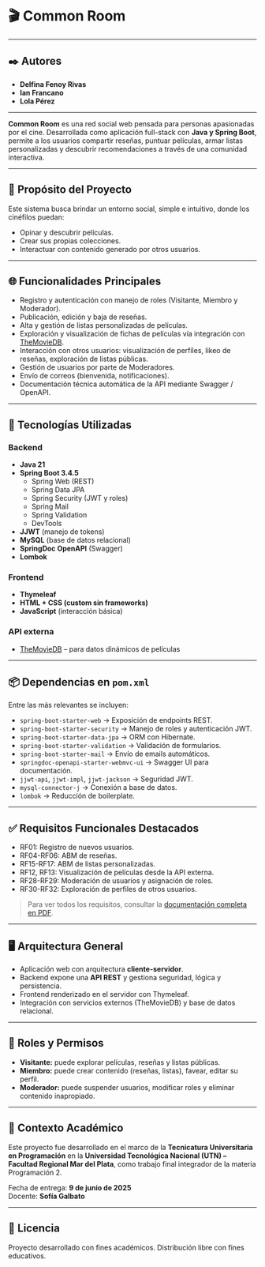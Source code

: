 # 🎬 Common Room

---
## ✒️ Autores

- **Delfina Fenoy Rivas**
- **Ian Francano**
- **Lola Pérez**

---

**Common Room** es una red social web pensada para personas apasionadas por el cine. Desarrollada como aplicación full-stack con **Java y Spring Boot**, permite a los usuarios compartir reseñas, puntuar películas, armar listas personalizadas y descubrir recomendaciones a través de una comunidad interactiva.

---

## 🧭 Propósito del Proyecto

Este sistema busca brindar un entorno social, simple e intuitivo, donde los cinéfilos puedan:
- Opinar y descubrir películas.
- Crear sus propias colecciones.
- Interactuar con contenido generado por otros usuarios.

---

## 🌐 Funcionalidades Principales

- Registro y autenticación con manejo de roles (Visitante, Miembro y Moderador).
- Publicación, edición y baja de reseñas.
- Alta y gestión de listas personalizadas de películas.
- Exploración y visualización de fichas de películas vía integración con [TheMovieDB](https://www.themoviedb.org/).
- Interacción con otros usuarios: visualización de perfiles, likeo de reseñas, exploración de listas públicas.
- Gestión de usuarios por parte de Moderadores.
- Envío de correos (bienvenida, notificaciones).
- Documentación técnica automática de la API mediante Swagger / OpenAPI.

---

## 🔧 Tecnologías Utilizadas

### Backend
- **Java 21**
- **Spring Boot 3.4.5**
  - Spring Web (REST)
  - Spring Data JPA
  - Spring Security (JWT y roles)
  - Spring Mail
  - Spring Validation
  - DevTools
- **JJWT** (manejo de tokens)
- **MySQL** (base de datos relacional)
- **SpringDoc OpenAPI** (Swagger)
- **Lombok**

### Frontend
- **Thymeleaf**
- **HTML + CSS (custom sin frameworks)**
- **JavaScript** (interacción básica)

### API externa
- [TheMovieDB](https://www.themoviedb.org/) – para datos dinámicos de películas

---

## 📦 Dependencias en `pom.xml`

Entre las más relevantes se incluyen:

- `spring-boot-starter-web` → Exposición de endpoints REST.
- `spring-boot-starter-security` → Manejo de roles y autenticación JWT.
- `spring-boot-starter-data-jpa` → ORM con Hibernate.
- `spring-boot-starter-validation` → Validación de formularios.
- `spring-boot-starter-mail` → Envío de emails automáticos.
- `springdoc-openapi-starter-webmvc-ui` → Swagger UI para documentación.
- `jjwt-api`, `jjwt-impl`, `jjwt-jackson` → Seguridad JWT.
- `mysql-connector-j` → Conexión a base de datos.
- `lombok` → Reducción de boilerplate.

---

## ✅ Requisitos Funcionales Destacados

- RF01: Registro de nuevos usuarios.
- RF04-RF06: ABM de reseñas.
- RF15-RF17: ABM de listas personalizadas.
- RF12, RF13: Visualización de películas desde la API externa.
- RF28-RF29: Moderación de usuarios y asignación de roles.
- RF30-RF32: Exploración de perfiles de otros usuarios.

> Para ver todos los requisitos, consultar la [documentación completa en PDF](./Documentos/Documentacion-CommonRoom-PDF.pdf).

---

## 🖥️ Arquitectura General

- Aplicación web con arquitectura **cliente-servidor**.
- Backend expone una **API REST** y gestiona seguridad, lógica y persistencia.
- Frontend renderizado en el servidor con Thymeleaf.
- Integración con servicios externos (TheMovieDB) y base de datos relacional.

---

## 👥 Roles y Permisos

- **Visitante:** puede explorar películas, reseñas y listas públicas.
- **Miembro:** puede crear contenido (reseñas, listas), favear, editar su perfil.
- **Moderador:** puede suspender usuarios, modificar roles y eliminar contenido inapropiado.

---

## 🏫 Contexto Académico

Este proyecto fue desarrollado en el marco de la **Tecnicatura Universitaria en Programación** en la **Universidad Tecnológica Nacional (UTN) – Facultad Regional Mar del Plata**, como trabajo final integrador de la materia Programación 2.

Fecha de entrega: **9 de junio de 2025**  
Docente: **Sofía Galbato**

---

## 📄 Licencia

Proyecto desarrollado con fines académicos. Distribución libre con fines educativos.
